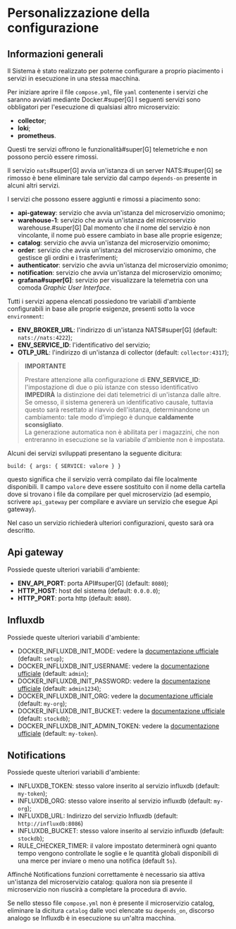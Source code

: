 # Personalizzazione della configurazione

## Informazioni generali

Il Sistema è stato realizzato per poterne configurare a proprio piacimento i servizi in esecuzione in una stessa macchina.

Per iniziare aprire il file `compose.yml`, file `yaml` contenente i servizi che saranno avviati mediante Docker.#super[G] I seguenti servizi sono obbligatori per l'esecuzione di qualsiasi altro microservizio:

- **collector**;
- **loki**;
- **prometheus**.

Questi tre servizi offrono le funzionalità#super[G] telemetriche e non possono perciò essere rimossi.

Il servizio `nats`#super[G] avvia un'istanza di un server NATS:#super[G] se rimosso è bene eliminare tale servizio dal campo `depends-on` presente in alcuni altri servizi.

I servizi che possono essere aggiunti e rimossi a piacimento sono:

- **api-gateway**: servizio che avvia un'istanza del microservizio omonimo;
- **warehouse-1**: servizio che avvia un'istanza del microservizio warehouse.#super[G] Dal momento che il nome del servizio è non vincolante, il nome può essere cambiato in base alle proprie esigenze;
- **catalog**: servizio che avvia un'istanza del microservizio omonimo;
- **order**: servizio che avvia un'istanza del microservizio omonimo, che gestisce gli ordini e i trasferimenti;
- **authenticator**: servizio che avvia un'istanza del microservizio omonimo;
- **notification**: servizio che avvia un'istanza del microservizio omonimo;
- **grafana#super[G]**: servizio per visualizzare la telemetria con una comoda _Graphic User Interface_.

Tutti i servizi appena elencati possiedono tre variabili d'ambiente configurabili in base alle proprie esigenze, presenti sotto la voce `environment`:

- **ENV_BROKER_URL**: l'indirizzo di un'istanza NATS#super[G] (default: `nats://nats:4222`);
- **ENV_SERVICE_ID**: l'identificativo del servizio;
- **OTLP_URL**: l'indirizzo di un'istanza di collector (default: `collector:4317`);

<!--raw-typst
-------------------------------------------------------------------------------------------------------------------
-->

> **IMPORTANTE**
>
> Prestare attenzione alla configurazione di **ENV_SERVICE_ID**: l'impostazione di due o più istanze con stesso identificativo **IMPEDIRÀ** la distinzione dei dati telemetrici di un'istanza dalle altre. Se omesso, il sistema genererà un identificativo causale, tuttavia questo sarà resettato al riavvio dell'istanza, determinandone un cambiamento: tale modo d'impiego è dunque **caldamente sconsigliato**. <br>  <!--raw-typst \ -->
> La generazione automatica non è abilitata per i magazzini, che non entreranno in esecuzione se la variabile d'ambiente non è impostata.

<!--raw-typst
-------------------------------------------------------------------------------------------------------------------
-->

Alcuni dei servizi sviluppati presentano la seguente dicitura:

`build: { args: { SERVICE: valore } }`

questo significa che il servizio verrà compilato dai file localmente disponibili. Il campo `valore` deve essere sostituito con il nome della cartella dove si trovano i file da compilare per quel microservizio (ad esempio, scrivere `api_gateway` per compilare e avviare un servizio che esegue Api gateway).

Nel caso un servizio richiederà ulteriori configurazioni, questo sarà ora descritto.

## Api gateway

Possiede queste ulteriori variabili d'ambiente:

- **ENV_API_PORT**: porta API#super[G] (default: `8080`);
- **HTTP_HOST**: host del sistema (default: `0.0.0.0`);
- **HTTP_PORT**: porta http (default: `8080`).

## Influxdb

Possiede queste ulteriori variabili d'ambiente:

- DOCKER_INFLUXDB_INIT_MODE: vedere la [documentazione ufficiale](https://docs.influxdata.com/influxdb/v2/install/use-docker-compose/) (default: `setup`);
- DOCKER_INFLUXDB_INIT_USERNAME: vedere la [documentazione ufficiale](https://docs.influxdata.com/influxdb/v2/install/use-docker-compose/) (default: `admin`);
- DOCKER_INFLUXDB_INIT_PASSWORD: vedere la [documentazione ufficiale](https://docs.influxdata.com/influxdb/v2/install/use-docker-compose/) (default: `admin1234`);
- DOCKER_INFLUXDB_INIT_ORG: vedere la [documentazione ufficiale](https://docs.influxdata.com/influxdb/v2/install/use-docker-compose/) (default: `my-org`);
- DOCKER_INFLUXDB_INIT_BUCKET: vedere la [documentazione ufficiale](https://docs.influxdata.com/influxdb/v2/install/use-docker-compose/) (default: `stockdb`);
- DOCKER_INFLUXDB_INIT_ADMIN_TOKEN: vedere la [documentazione ufficiale](https://docs.influxdata.com/influxdb/v2/install/use-docker-compose/) (default: `my-token`).

## Notifications

Possiede queste ulteriori variabili d'ambiente:

- INFLUXDB_TOKEN: stesso valore inserito al servizio influxdb (default: `my-token`);
- INFLUXDB_ORG: stesso valore inserito al servizio influxdb (default: `my-org`);
- INFLUXDB_URL: Indirizzo del servizio Influxdb (default: `http://influxdb:8086`)
- INFLUXDB_BUCKET: stesso valore inserito al servizio influxdb (default: `stockdb`);
- RULE_CHECKER_TIMER: il valore impostato determinerà ogni quanto tempo vengono controllate le soglie e le quantità globali disponibili di una merce per inviare o meno una notifica (default `5s`).

Affinché Notifications funzioni correttamente è necessario sia attiva un'istanza del microservizio catalog: qualora non sia presente il microservizio non riuscirà a completare la procedura di avvio.

Se nello stesso file `compose.yml` non è presente il microservizio catalog, eliminare la dicitura `catalog` dalle voci elencate su `depends_on`, discorso analogo se Influxdb è in esecuzione su un'altra macchina.
